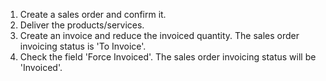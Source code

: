 1.  Create a sales order and confirm it.
2.  Deliver the products/services.
3.  Create an invoice and reduce the invoiced quantity. The sales order
    invoicing status is 'To Invoice'.
4.  Check the field 'Force Invoiced'. The sales order invoicing status
    will be 'Invoiced'.
